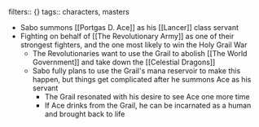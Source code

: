 filters:: {}
tags:: characters, masters

- Sabo summons [[Portgas D. Ace]] as his [[Lancer]] class servant
- Fighting on behalf of [[The Revolutionary Army]] as one of their strongest fighters, and the one most likely to win the Holy Grail War
	- The Revolutionaries want to use the Grail to abolish [[The World Government]] and take down the [[Celestial Dragons]]
	- Sabo fully plans to use the Grail's mana reservoir to make this happen, but things get complicated after he summons Ace as his servant
		- The Grail resonated with his desire to see Ace one more time
		- If Ace drinks from the Grail, he can be incarnated as a human and brought back to life